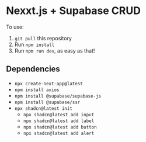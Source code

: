 # Nexxt.js + Supabase CRUD

To use:
1. `git pull` this repository
2. Run `npm install`
2. Run `npm run dev`, as easy as that!

## Dependencies
- `npx create-next-app@latest`
- `npm install axios`
- `npm install @supabase/supabase-js`
- `npm install @supabase/ssr`
- `npx shadcn@latest init`
    - `npx shadcn@latest add input`
    - `npx shadcn@latest add label`
    - `npx shadcn@latest add button`
    - `npx shadcn@latest add alert`